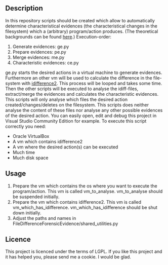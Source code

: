 ## Description
In this repository scripts should be created which allow to automatically determine characteristical evidences (the characteristical changes in the filesystem) which a (arbitrary) program/action produces. (The theoretical backgrounds can be found [here](https://pdfs.semanticscholar.org/5c5a/7cc3eada8f528606fc5a15d76063a3d3d530.pdf).)
Execution-order:
1. Generate evidences: ge.py
2. Prepare evidences: pe.py
3. Merge evidences: me.py
4. Characteristic evidences: ce.py

ge.py starts the desired actions in a virtual machine to generate evidences. Furthermore an other vm will be used to calculate the difference in the file-system with [idifference2](https://github.com/simsong/dfxml/blob/master/python/idifference2.py). This process will be looped and takes some time.
Then the other scripts will be executed to analyse the idiff-files, extract/merge the evidences and calculates the characteristic evidences.
This scripts will only analyse which files the desired action created/changes/deletes on the filesystem. This scripts does neither analyse the content of these files nor analyse any other possible evidences of the desired action.
You can easily open, edit and debug this project in Visual Studio Community Edition for example.
To execute this script correctly you need:
- Oracle VirtualBox
- A vm which contains idifference2
- A vm where the desired action(s) can be executed
- Much time
- Much disk space

## Usage

1. Prepare the vm which contains the os where you want to execute the program/action. This vm is called vm_to_analyse. vm_to_analyse should be suspended initially.
2. Prepare the vm which contains idifference2. This vm is called vm_which_has_idifference. vm_which_has_idifference should be shut down initially.
3. Adjust the paths and names in FileDifferenceForensicEvidence/shared_utilities.py

## Licence
This project is licenced under the terms of LGPL.
If you like this project and it has helped you, please send me a cookie. I would be glad.